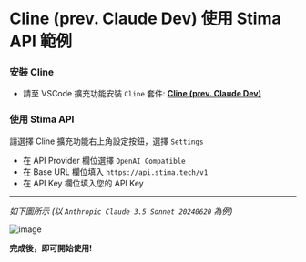 # Cline (prev. Claude Dev) 使用 Stima API 範例
###  安裝 Cline
- 請至 VSCode 擴充功能安裝 `Cline` 套件: [**Cline (prev. Claude Dev)**](https://marketplace.visualstudio.com/items?itemName=saoudrizwan.claude-dev)
### 使用 Stima API
請選擇 Cline 擴充功能右上角設定按鈕，選擇 `Settings`
- 在 API Provider 欄位選擇 `OpenAI Compatible`
- 在 Base URL 欄位填入 `https://api.stima.tech/v1`
- 在 API Key 欄位填入您的 API Key
---
*如下圖所示 (以 `Anthropic Claude 3.5 Sonnet 20240620` 為例)*

![image](https://raw.githubusercontent.com/Stima-Tech/documentation/refs/heads/main/static/img/cline.png)

**完成後，即可開始使用!**